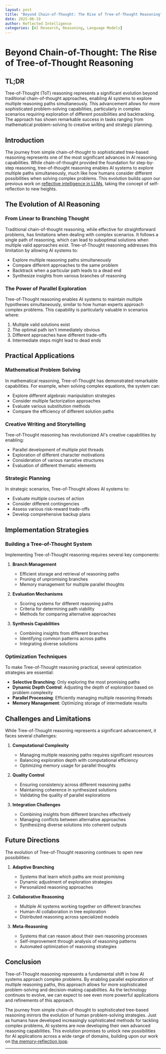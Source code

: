 ```yaml
---
layout: post
title: "Beyond Chain-of-Thought: The Rise of Tree-of-Thought Reasoning"
date: 2025-06-19
author: Reflected Intelligence
categories: [AI Research, Reasoning, Language Models]
---
```


# Beyond Chain-of-Thought: The Rise of Tree-of-Thought Reasoning

## TL;DR
Tree-of-Thought (ToT) reasoning represents a significant evolution beyond traditional chain-of-thought approaches, enabling AI systems to explore multiple reasoning paths simultaneously. This advancement allows for more sophisticated problem-solving capabilities, particularly in complex scenarios requiring exploration of different possibilities and backtracking. The approach has shown remarkable success in tasks ranging from mathematical problem-solving to creative writing and strategic planning.

## Introduction

The journey from simple chain-of-thought to sophisticated tree-based reasoning represents one of the most significant advances in AI reasoning capabilities. While chain-of-thought provided the foundation for step-by-step reasoning, tree-of-thought reasoning enables AI systems to explore multiple paths simultaneously, much like how humans consider different possibilities when solving complex problems. This evolution builds upon our previous work on [reflective intelligence in LLMs](/2025/05/03/reflective-intelligence-in-llms/), taking the concept of self-reflection to new heights.

## The Evolution of AI Reasoning

### From Linear to Branching Thought

Traditional chain-of-thought reasoning, while effective for straightforward problems, has limitations when dealing with complex scenarios. It follows a single path of reasoning, which can lead to suboptimal solutions when multiple valid approaches exist. Tree-of-Thought reasoning addresses this limitation by allowing AI systems to:

- Explore multiple reasoning paths simultaneously
- Compare different approaches to the same problem
- Backtrack when a particular path leads to a dead end
- Synthesize insights from various branches of reasoning

### The Power of Parallel Exploration

Tree-of-Thought reasoning enables AI systems to maintain multiple hypotheses simultaneously, similar to how human experts approach complex problems. This capability is particularly valuable in scenarios where:

1. Multiple valid solutions exist
2. The optimal path isn't immediately obvious
3. Different approaches have different trade-offs
4. Intermediate steps might lead to dead ends

## Practical Applications

### Mathematical Problem Solving

In mathematical reasoning, Tree-of-Thought has demonstrated remarkable capabilities. For example, when solving complex equations, the system can:

- Explore different algebraic manipulation strategies
- Consider multiple factorization approaches
- Evaluate various substitution methods
- Compare the efficiency of different solution paths

### Creative Writing and Storytelling

Tree-of-Thought reasoning has revolutionized AI's creative capabilities by enabling:

- Parallel development of multiple plot threads
- Exploration of different character motivations
- Consideration of various narrative structures
- Evaluation of different thematic elements

### Strategic Planning

In strategic scenarios, Tree-of-Thought allows AI systems to:

- Evaluate multiple courses of action
- Consider different contingencies
- Assess various risk-reward trade-offs
- Develop comprehensive backup plans

## Implementation Strategies

### Building a Tree-of-Thought System

Implementing Tree-of-Thought reasoning requires several key components:

1. **Branch Management**
   - Efficient storage and retrieval of reasoning paths
   - Pruning of unpromising branches
   - Memory management for multiple parallel thoughts

2. **Evaluation Mechanisms**
   - Scoring systems for different reasoning paths
   - Criteria for determining path viability
   - Methods for comparing alternative approaches

3. **Synthesis Capabilities**
   - Combining insights from different branches
   - Identifying common patterns across paths
   - Integrating diverse solutions

### Optimization Techniques

To make Tree-of-Thought reasoning practical, several optimization strategies are essential:

- **Selective Branching**: Only exploring the most promising paths
- **Dynamic Depth Control**: Adjusting the depth of exploration based on problem complexity
- **Parallel Processing**: Efficiently managing multiple reasoning threads
- **Memory Management**: Optimizing storage of intermediate results

## Challenges and Limitations

While Tree-of-Thought reasoning represents a significant advancement, it faces several challenges:

1. **Computational Complexity**
   - Managing multiple reasoning paths requires significant resources
   - Balancing exploration depth with computational efficiency
   - Optimizing memory usage for parallel thoughts

2. **Quality Control**
   - Ensuring consistency across different reasoning paths
   - Maintaining coherence in synthesized solutions
   - Validating the quality of parallel explorations

3. **Integration Challenges**
   - Combining insights from different branches effectively
   - Managing conflicts between alternative approaches
   - Synthesizing diverse solutions into coherent outputs

## Future Directions

The evolution of Tree-of-Thought reasoning continues to open new possibilities:

1. **Adaptive Branching**
   - Systems that learn which paths are most promising
   - Dynamic adjustment of exploration strategies
   - Personalized reasoning approaches

2. **Collaborative Reasoning**
   - Multiple AI systems working together on different branches
   - Human-AI collaboration in tree exploration
   - Distributed reasoning across specialized models

3. **Meta-Reasoning**
   - Systems that can reason about their own reasoning processes
   - Self-improvement through analysis of reasoning patterns
   - Automated optimization of reasoning strategies

## Conclusion

Tree-of-Thought reasoning represents a fundamental shift in how AI systems approach complex problems. By enabling parallel exploration of multiple reasoning paths, this approach allows for more sophisticated problem-solving and decision-making capabilities. As the technology continues to evolve, we can expect to see even more powerful applications and refinements of this approach.

The journey from simple chain-of-thought to sophisticated tree-based reasoning mirrors the evolution of human problem-solving strategies. Just as humans have developed increasingly sophisticated methods for tackling complex problems, AI systems are now developing their own advanced reasoning capabilities. This evolution promises to unlock new possibilities for AI applications across a wide range of domains, building upon our work on [the memory-reflection loop](/2025/05/07/you-are-the-context-you-keep-the-memory-revolution-in-ai/).

---

[^1]: [Tree of Thoughts: Deliberate Problem Solving with Large Language Models](https://arxiv.org/abs/2305.10601)
[^2]: [Self-Consistency Improves Chain of Thought Reasoning in Language Models](https://arxiv.org/abs/2203.11171)